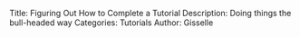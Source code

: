 Title: Figuring Out How to Complete a Tutorial
Description: Doing things the bull-headed way
Categories: Tutorials
Author: Gisselle
